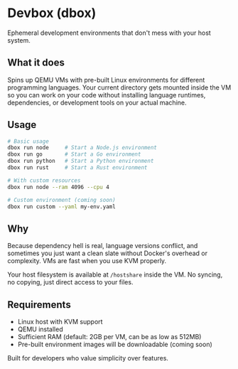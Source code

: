 # Devbox (dbox)

Ephemeral development environments that don't mess with your host system.

## What it does

Spins up QEMU VMs with pre-built Linux environments for different programming languages. Your current directory gets mounted inside the VM so you can work on your code without installing language runtimes, dependencies, or development tools on your actual machine.

## Usage

```bash
# Basic usage
dbox run node     # Start a Node.js environment
dbox run go       # Start a Go environment  
dbox run python   # Start a Python environment
dbox run rust     # Start a Rust environment

# With custom resources
dbox run node --ram 4096 --cpu 4

# Custom environment (coming soon)
dbox run custom --yaml my-env.yaml
```

## Why

Because dependency hell is real, language versions conflict, and sometimes you just want a clean slate without Docker's overhead or complexity. VMs are fast when you use KVM properly.

Your host filesystem is available at `/hostshare` inside the VM. No syncing, no copying, just direct access to your files.

## Requirements

- Linux host with KVM support
- QEMU installed
- Sufficient RAM (default: 2GB per VM, can be as low as 512MB)
- Pre-built environment images will be downloadable (coming soon)

Built for developers who value simplicity over features.